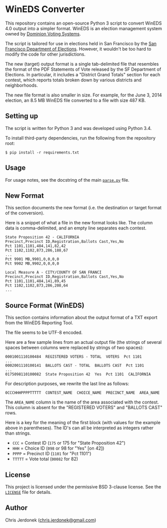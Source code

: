 WinEDS Converter
================

This repository contains an open-source Python 3 script to convert
WinEDS 4.0 output into a simpler format.  WinEDS is an election
management system owned by [Dominion Voting Systems][dominion].

The script is tailored for use in elections held in San Francisco by the
[San Francisco Department of Elections][sf-elections].  However,
it wouldn't be too hard to modify the code for other jurisdictions.

The new (target) output format is a single tab-delimited file that
resembles the format of the PDF Statements of Vote released by the
SF Department of Elections.  In particular, it includes a
"District Grand Totals" section for each contest, which reports totals
broken down by various districts and neighborhoods.

The new file format is also smaller in size.  For example, for the
June 3, 2014 election, an 8.5 MB WinEDS file converted to a file with
size 487 KB.


Setting up
----------

The script is written for Python 3 and was developed using Python 3.4.

To install third-party dependencies, run the following from the
repository root:

    $ pip install -r requirements.txt


Usage
-----

For usage notes, see the docstring of the main [`parse.py`](parse.py#L6)
file.


New Format
----------

This section documents the new format (i.e. the destination or target
format of the conversion).

Here is a snippet of what a file in the new format looks like.  The
column data is comma-delimited, and an empty line separates each contest.

    State Proposition 42 - CALIFORNIA
    Precinct,Precinct ID,Registration,Ballots Cast,Yes,No
    Pct 1101,1101,484,141,82,42
    Pct 1102,1102,873,286,188,67
    ...
    Pct 9901 MB,9901,0,0,0,0
    Pct 9902 MB,9902,0,0,0,0

    Local Measure A - CITY/COUNTY OF SAN FRANCI
    Precinct,Precinct ID,Registration,Ballots Cast,Yes,No
    Pct 1101,1101,484,141,89,45
    Pct 1102,1102,873,286,208,64
    ...


Source Format (WinEDS)
----------------------

This section contains information about the output format of a TXT
export from the WinEDS Reporting Tool.

The file seems to be UTF-8 encoded.

Here are a few sample lines from an actual output file (the strings of
several spaces between columns were replaced by strings of two spaces):

    0001001110100484  REGISTERED VOTERS - TOTAL  VOTERS  Pct 1101
    ...
    0002001110100141  BALLOTS CAST - TOTAL  BALLOTS CAST  Pct 1101
    ...
    0175098110100082  State Proposition 42  Yes  Pct 1101  CALIFORNIA

For description purposes, we rewrite the last line as follows:

    0CCCHHHPPPPTTTTT  CONTEST_NAME  CHOICE_NAME  PRECINCT_NAME  AREA_NAME

The `AREA_NAME` column is the name of the area associated with the contest.
This column is absent for the "REGISTERED VOTERS" and "BALLOTS CAST" rows.

Here is a key for the meaning of the first block (with values for the
example above in parentheses).  The ID's can all be interpreted as
integers rather than strings.

* `CCC` = Contest ID (`175` or 175 for "State Proposition 42")
* `HHH` = Choice ID (`098` or 98 for "Yes" [on 42])
* `PPPP` = Precinct ID (`1101` for "Pct 1101")
* `TTTTT` = Vote total (`00082` for 82)


License
-------

This project is licensed under the permissive BSD 3-clause license.
See the [`LICENSE`](LICENSE) file for details.


Author
------

Chris Jerdonek (<chris.jerdonek@gmail.com>)


[dominion]: http://www.dominionvoting.com/
[sf-elections]: http://sfelections.org
